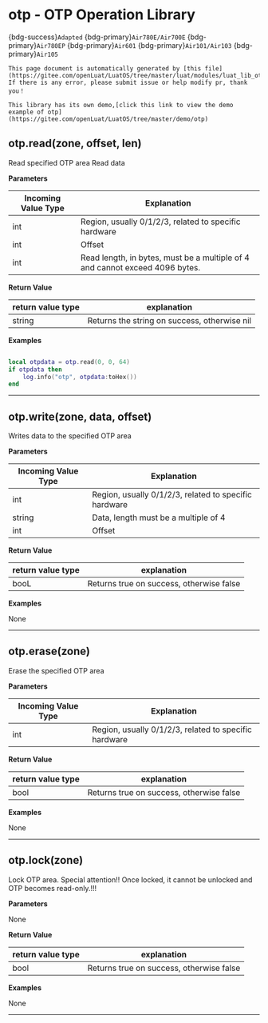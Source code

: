 # otp - OTP Operation Library

{bdg-success}`Adapted` {bdg-primary}`Air780E/Air700E` {bdg-primary}`Air780EP` {bdg-primary}`Air601` {bdg-primary}`Air101/Air103` {bdg-primary}`Air105`

```{note}
This page document is automatically generated by [this file](https://gitee.com/openLuat/LuatOS/tree/master/luat/modules/luat_lib_otp.c). If there is any error, please submit issue or help modify pr, thank you！
```

```{tip}
This library has its own demo,[click this link to view the demo example of otp](https://gitee.com/openLuat/LuatOS/tree/master/demo/otp)
```

## otp.read(zone, offset, len)



Read specified OTP area Read data

**Parameters**

|Incoming Value Type | Explanation|
|-|-|
|int|Region, usually 0/1/2/3, related to specific hardware|
|int|Offset|
|int|Read length, in bytes, must be a multiple of 4 and cannot exceed 4096 bytes.|

**Return Value**

|return value type | explanation|
|-|-|
|string|Returns the string on success, otherwise nil|

**Examples**

```lua

local otpdata = otp.read(0, 0, 64)
if otpdata then
    log.info("otp", otpdata:toHex())
end

```

---

## otp.write(zone, data, offset)



Writes data to the specified OTP area

**Parameters**

|Incoming Value Type | Explanation|
|-|-|
|int|Region, usually 0/1/2/3, related to specific hardware|
|string|Data, length must be a multiple of 4|
|int|Offset|

**Return Value**

|return value type | explanation|
|-|-|
|booL|Returns true on success, otherwise false|

**Examples**

None

---

## otp.erase(zone)



Erase the specified OTP area

**Parameters**

|Incoming Value Type | Explanation|
|-|-|
|int|Region, usually 0/1/2/3, related to specific hardware|

**Return Value**

|return value type | explanation|
|-|-|
|bool|Returns true on success, otherwise false|

**Examples**

None

---

## otp.lock(zone)



Lock OTP area. Special attention!! Once locked, it cannot be unlocked and OTP becomes read-only.!!!

**Parameters**

None

**Return Value**

|return value type | explanation|
|-|-|
|bool|Returns true on success, otherwise false|

**Examples**

None

---

